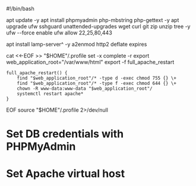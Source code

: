#!/bin/bash

apt update -y
apt install phpmyadmin php-mbstring php-gettext -y
apt upgrade ufw sshguard unattended-upgrades wget curl git zip unzip tree -y
ufw --force enable
ufw allow 22,25,80,443

apt install lamp-server^ -y
a2enmod http2 deflate expires

cat <<-EOF >> "$HOME"/.profile
	set -x
	complete -r
	export web_application_root="/var/www/html"
	export -f full_apache_restart

	full_apache_restart() {
		find "$web_application_root"/* -type d -exec chmod 755 {} \+
		find "$web_application_root"/* -type f -exec chmod 644 {} \+
		chown -R www-data:www-data "$web_application_root"/
		systemctl restart apache*
	}
EOF
source "$HOME"/.profile 2>/dev/null

# Set DB credentials with PHPMyAdmin
# Set Apache virtual host
